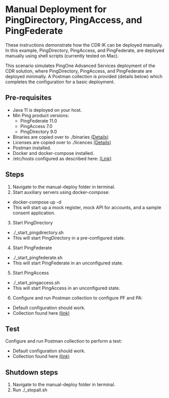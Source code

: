 # Manual Deployment for PingDirectory, PingAccess, and PingFederate

These instructions demonstrate how the CDR IK can be deployed manually. In this example, PingDirectory, PingAccess, and PingFederate, are deployed manually using shell scripts (currently tested on Mac). 

This scenario simulates PingOne Advanced Services deployment of the CDR solution, where PingDirectory, PingAccess, and PingFederate are deployed minimally. A Postman collection is provided (details below) which completes the configuration for a basic deployment.

## Pre-requisites

- Java 11 is deployed on your host.
- Min Ping product versions:
  - PingFederate 11.0
  - PingAccess 7.0
  - PingDirectory 9.0
- Binaries are copied over to ./binaries [(Details)](binaries/README.md)
- Licenses are copied over to ./licences [(Details)](licences/README.md)
- Postman installed.
- Docker and docker-compose installed.
- /etc/hosts configured as described here: [(Link)](../docs/README.md)

## Steps

1. Navigate to the manual-deploy folder in terminal.
2. Start auxiliary servers using docker-compose:
  - docker-compose up -d
  - This will start up a mock register, mock API for accounts, and a sample consent application.
3. Start PingDirectory
  - ./_start_pingdirectory.sh
  - This will start PingDirectory in a pre-configured state.
4. Start PingFederate
  - ./_start_pingfederate.sh
  - This will start PingFederate in an unconfigured state.
5. Start PingAccess
  - ./_start_pingaccess.sh
  - This will start PingAccess in an unconfigured state.
6. Configure and run Postman collection to configure PF and PA:
  - Default configuration should work.
  - Collection found here [(link)](scripts/cdr-au.configure_pa_pf.postman_collection.json)

## Test

Configure and run Postman collection to perform a test:
  - Default configuration should work.
  - Collection found here [(link)](scripts/cdr-au.test_pa_pf.postman_collection.json)

## Shutdown steps

1. Navigate to the manual-deploy folder in terminal.
2. Run ./_stopall.sh
